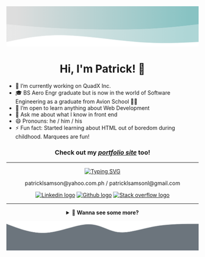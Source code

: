 <!-- ### Hi there 👋

**patricklsamson/patricklsamson** is a ✨ _special_ ✨ repository because its `README.md` (this file) appears on your GitHub profile.

Here are some ideas to get you started:

- 🔭 I’m currently working on ...
- 🌱 I’m currently learning ...
- 👯 I’m looking to collaborate on ...
- 🤔 I’m looking for help with ...
- 💬 Ask me about ...
- 📫 How to reach me: ...
- 😄 Pronouns: ...
- ⚡ Fun fact: ... -->

<img src="https://raw.githubusercontent.com/patricklsamson/patricklsamson/main/assets/img/inverted-wave.png" alt="Gray inverted wave" />

<h1 align="center">Hi, I'm Patrick! 👋</h1>

- 🔭 I’m currently working on QuadX Inc.
- 🎓 BS Aero Engr graduate but is now in the world of Software Engineering as a graduate from Avion School 👨‍💻
- 🌱 I’m open to learn anything about Web Development
- 💬 Ask me about what I know in front end
- 😄 Pronouns: he / him / his
- ⚡ Fun fact: Started learning about HTML out of boredom during childhood. Marquees are fun!

<h3 align="center">Check out my <em><a href="https://patricklsamson.github.io/">portfolio site</a></em> too!</h3>

---

<div align="center">
  <a href="https://git.io/typing-svg"><img src="https://readme-typing-svg.herokuapp.com?font=Poppins&center=true&vCenter=true&color=448888&size=20&lines=📫+How+to+reach+me:" alt="Typing SVG" /></a>
  <p>patricklsamson@yahoo.com.ph / patricklsamsonl@gmail.com</p>

  <p>
    <a href="https://www.linkedin.com/in/patricklsamson/"><img src="https://img.shields.io/badge/*-0077B5?style=for-the-badge&logo=linkedin&logoColor=white" alt="Linkedin logo" /></a>
    <a href="https://github.com/slncdworks"><img src="https://img.shields.io/badge/*-100000?style=for-the-badge&logo=github&logoColor=white" alt="Github logo" /></a>
    <a href="https://stackoverflow.com/users/15469676/patrick-samson"><img src="https://img.shields.io/badge/*-FE7A16?style=for-the-badge&logo=stack-overflow&logoColor=white" alt="Stack overflow logo" /></a>
  </p>
</div>

---

<details id="nav">
  <summary align="center">👀 <strong>Wanna see some more?</strong></summary>

---

<p align="center">🔎&nbsp;&nbsp;<a href="#stats"><strong>STATS</strong></a>&nbsp;&nbsp;🔎&nbsp;&nbsp;<a href="#technical-skills"><strong>TECHNICAL SKILLS</strong></a>&nbsp;&nbsp;🔎&nbsp;&nbsp;<a href="#other-projects"><strong>OTHER PROJECTS</strong></a>&nbsp;&nbsp;🔎&nbsp;&nbsp;<a href="#latest-projects"><strong>LATEST PROJECTS</strong></a>&nbsp;&nbsp;🔍</p>

---

<img id="stats" src="https://raw.githubusercontent.com/patricklsamson/patricklsamson/main/assets/img/inverted-wave-2.png" alt="Gray inverted wave" />

<h2 align="center">📈 Stats</h2>

<p align="center">
  <img src="https://github-readme-stats.vercel.app/api?username=patricklsamson&show_icons=true&line_height=27&count_private=true&theme=dark&card_width=300&include_all_commits=true" alt="Github stats of Patrick Samson" />
</p>

<p align="center">
  <img src="https://github-readme-stats.vercel.app/api/top-langs/?username=patricklsamson&theme=dark&langs_count=10&layout=compact" alt="Most used languages of Patrick Samson" />
</p>

<p id="technical-skills" align="center"><strong><< { ^^^ | <a href="#nav">BACK TO NAV</a> | ^^^ } >></strong></p>

---

<h2 align="center">⚙ Technical Skills</h2>

|                                                                                                                                                                                                                                                                                                                                                                                                                                                                                                                                      ✒ Languages                                                                                                                                                                                                                                                                                                                                                                                                                                                                                                                                       |                                                                                                                                                                                                                                                                                                                                                                                                                                                                                                                                                                                                                                                                                                                                                                                                                                🖼 Frameworks                                                                                                                                                                                                                                                                                                                                                                                                                                                                                                                                                                                                                                                                                                                                                                                                                                |
| :------------------------------------------------------------------------------------------------------------------------------------------------------------------------------------------------------------------------------------------------------------------------------------------------------------------------------------------------------------------------------------------------------------------------------------------------------------------------------------------------------------------------------------------------------------------------------------------------------------------------------------------------------------------------------------------------------------------------------------------------------------------------------------------------------------------------------------------------------------------------------------------------------------------------------------------------------------------------------------------------------------------------------------------------------------------------------------: | :------------------------------------------------------------------------------------------------------------------------------------------------------------------------------------------------------------------------------------------------------------------------------------------------------------------------------------------------------------------------------------------------------------------------------------------------------------------------------------------------------------------------------------------------------------------------------------------------------------------------------------------------------------------------------------------------------------------------------------------------------------------------------------------------------------------------------------------------------------------------------------------------------------------------------------------------------------------------------------------------------------------------------------------------------------------------------------------------------------------------------------------------------------------------------------------------------------------------------------------------------------------------------------------------------------------------------------------------------------------------------------------------------------------------------------------------------------------------------------------------------------------------------------------------------------------------------------------------------------------------------------------------------------------------: |
| ![HTML5 logo with text](https://img.shields.io/badge/HTML5-E34F26?style=for-the-badge&logo=html5&logoColor=white) ![CSS3 logo with text](https://img.shields.io/badge/CSS3-1572B6?style=for-the-badge&logo=css3&logoColor=white) ![SASS logo with text](https://img.shields.io/badge/Sass-CC6699?style=for-the-badge&logo=sass&logoColor=white) ![Javascript logo with text](https://img.shields.io/badge/JavaScript-F7DF1E?style=for-the-badge&logo=javascript&logoColor=black) ![PHP logo with text](https://img.shields.io/badge/PHP-777BB4?style=for-the-badge&logo=php&logoColor=white) ![Markdown logo with text](https://img.shields.io/badge/Markdown-000000?style=for-the-badge&logo=markdown&logoColor=white) ![Json logo with text](https://img.shields.io/badge/json-5E5C5C?style=for-the-badge&logo=json&logoColor=white) ![Ruby logo with text](https://img.shields.io/badge/Ruby-CC342D?style=for-the-badge&logo=ruby&logoColor=white) ![Typescript logo with text](https://img.shields.io/badge/TypeScript-007ACC?style=for-the-badge&logo=typescript&logoColor=white) | ![Bootstrap logo with text](https://img.shields.io/badge/Bootstrap-563D7C?style=for-the-badge&logo=bootstrap&logoColor=white) ![Jquery logo with text](https://img.shields.io/badge/jQuery-0769AD?style=for-the-badge&logo=jquery&logoColor=white) ![XAMPP logo with text](https://img.shields.io/badge/Xampp-F37623?style=for-the-badge&logo=xampp&logoColor=white) ![Git logo with text](https://img.shields.io/badge/Git-F05032?style=for-the-badge&logo=git&logoColor=white) ![Ruby on rails logo with text](https://img.shields.io/badge/Ruby_on_Rails-CC0000?style=for-the-badge&logo=ruby-on-rails&logoColor=white) ![Laravel and lumen logo with text](https://img.shields.io/badge/Laravel%20&%20Lumen-FF2D20?style=for-the-badge&logo=laravel&logoColor=white) ![Postman logo with text](https://img.shields.io/badge/Postman-FF6C37?style=for-the-badge&logo=Postman&logoColor=white) ![Node js logo with text](https://img.shields.io/badge/Node.js-339933?style=for-the-badge&logo=nodedotjs&logoColor=white) ![React logo with text](https://img.shields.io/badge/React-20232A?style=for-the-badge&logo=react&logoColor=61DAFB) ![React router logo with text](https://img.shields.io/badge/React_Router-CA4245?style=for-the-badge&logo=react-router&logoColor=white) ![Redux logo with text](https://img.shields.io/badge/Redux-593D88?style=for-the-badge&logo=redux&logoColor=white) ![Redux saga logo with text](https://img.shields.io/badge/Redux%20saga-86D46B?style=for-the-badge&logo=redux%20saga&logoColor=999999) ![Material UI logo with text](https://img.shields.io/badge/Material%20UI-007FFF?style=for-the-badge&logo=mui&logoColor=white) |

---

|                                                                                                                                                                  📦 Package Manager                                                                                                                                                                   |                                                                                                                      📚 Database                                                                                                                      |                                                                                                                       ☁ Cloud                                                                                                                        |
| :---------------------------------------------------------------------------------------------------------------------------------------------------------------------------------------------------------------------------------------------------------------------------------------------------------------------------------------------------: | :---------------------------------------------------------------------------------------------------------------------------------------------------------------------------------------------------------------------------------------------------: | :--------------------------------------------------------------------------------------------------------------------------------------------------------------------------------------------------------------------------------------------------: |
| ![NPM logo with text](https://img.shields.io/badge/npm-CB3837?style=for-the-badge&logo=npm&logoColor=white) ![Yarn logo with text](https://img.shields.io/badge/Yarn-2C8EBB?style=for-the-badge&logo=yarn&logoColor=white) ![Rubygems logo with text](https://img.shields.io/badge/RubyGems-E9573F?style=for-the-badge&logo=rubygems&logoColor=white) | ![Postgresql logo with text](https://img.shields.io/badge/PostgreSQL-316192?style=for-the-badge&logo=postgresql&logoColor=white) ![SQLite logo with text](https://img.shields.io/badge/SQLite-07405E?style=for-the-badge&logo=sqlite&logoColor=white) | ![Heroku logo with text](https://img.shields.io/badge/Heroku-430098?style=for-the-badge&logo=heroku&logoColor=white) ![Amazon AWS logo with text](https://img.shields.io/badge/Amazon_AWS-FF9900?style=for-the-badge&logo=amazonaws&logoColor=white) |

---

|                                                                                                                                                                                                                                                                                                                                                                                                                                                                                                                  🛠 Tools                                                                                                                                                                                                                                                                                                                                                                                                                                                                                                                  |                                                                                                                                  🎨 Design Tools                                                                                                                                   |
| :---------------------------------------------------------------------------------------------------------------------------------------------------------------------------------------------------------------------------------------------------------------------------------------------------------------------------------------------------------------------------------------------------------------------------------------------------------------------------------------------------------------------------------------------------------------------------------------------------------------------------------------------------------------------------------------------------------------------------------------------------------------------------------------------------------------------------------------------------------------------------------------------------------------------------------------------------------------------------------------------------------------------------------------: | :--------------------------------------------------------------------------------------------------------------------------------------------------------------------------------------------------------------------------------------------------------------------------------: |
| ![Command prompt with windows terminal logo and text](https://img.shields.io/badge/Command_Prompt-black?style=for-the-badge&logo=windowsterminal&logoColor=white) ![Sublime text logo with text](https://img.shields.io/badge/sublime_text-%23575757.svg?&style=for-the-badge&logo=sublime-text&logoColor=important) ![Wordpress logo with text](https://img.shields.io/badge/Wordpress-21759B?style=for-the-badge&logo=wordpress&logoColor=white) ![Visual studio code logo with text](https://img.shields.io/badge/Visual_Studio_Code-0078D4?style=for-the-badge&logo=visual%20studio%20code&logoColor=white) ![Ubuntu and WSL logo with text](https://img.shields.io/badge/Ubuntu_%28WSL%29-E95420?style=for-the-badge&logo=ubuntu&logoColor=white) ![Powershell logo with text](https://img.shields.io/badge/PowerShell-5391FE?style=for-the-badge&logo=PowerShell&logoColor=white) ![Windows terminal logo with text](https://img.shields.io/badge/Windows_Terminal-4D4D4D?style=for-the-badge&logo=windowsterminal&logoColor=white) | ![Adobe photoshop logo with text](https://img.shields.io/badge/Adobe%20Photoshop-31A8FF?style=for-the-badge&logo=Adobe%20Photoshop&logoColor=black) ![Adobe xd logo with text](https://img.shields.io/badge/Adobe%20XD-FF61F6?style=for-the-badge&logo=Adobe%20XD&logoColor=white) |

<p id="other-projects" align="center"><strong><< { ^^^ | <a href="#nav">BACK TO NAV</a> | ^^^ } >></strong></p>

---

<h2 align="center">🚧 Other Projects</h2>

| [![patricklsamson.github.io repository with description](https://github-readme-stats.vercel.app/api/pin?username=patricklsamson&repo=patricklsamson.github.io&title_color=fff&icon_color=f9f9f9&text_color=9f9f9f&bg_color=151515)](https://github.com/patricklsamson/patricklsamson.github.io) <br /> Repository of my portfolio, wanna check out how I made it? 😎 | [![slncdworks.github.io repository with description](https://github-readme-stats.vercel.app/api/pin?username=slncdworks&repo=slncdworks.github.io&title_color=fff&icon_color=f9f9f9&text_color=9f9f9f&bg_color=151515)](https://github.com/slncdworks/slncdworks.github.io) <br /> [GitHub Page](https://slncdworks.github.io/) |
| :------------------------------------------------------------------------------------------------------------------------------------------------------------------------------------------------------------------------------------------------------------------------------------------------------------------------------------------------------------------: | :-----------------------------------------------------------------------------------------------------------------------------------------------------------------------------------------------------------------------------------------------------------------------------------------------------------------------------: |

<p align="center"><strong><< { ^^^ | <a href="#nav">BACK TO NAV</a> | ^^^ } >></strong></p>

</details>

![Gray bottom wave](https://raw.githubusercontent.com/patricklsamson/patricklsamson/main/assets/img/bottom-wave.png)

<div id="latest-projects"></div>
